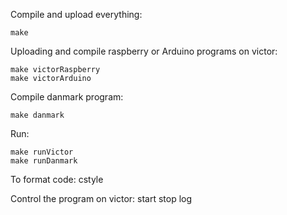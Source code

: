 Compile and upload everything:

	make

Uploading and compile raspberry or Arduino programs on victor:

	make victorRaspberry 
	make victorArduino

Compile danmark program: 

	make danmark

Run:

	make runVictor
	make runDanmark

To format code:
 	cstyle 

Control the program on victor:
	start
	stop
	log

